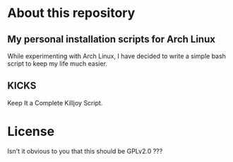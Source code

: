 # About this repository
## My personal installation scripts for Arch Linux

While experimenting with Arch Linux, I have decided to write a simple bash script to keep my life much easier.

## KICKS
Keep It a Complete Killjoy Script.

# License
Isn't it obvious to you that this should be GPLv2.0 ???
